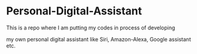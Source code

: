 # Personal-Digital-Assistant

This is a repo where I am putting my codes in process of developing 

my own personal digital assistant like Siri, Amazon-Alexa, Google assistant etc.
